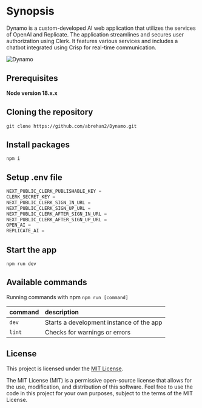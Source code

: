 # Synopsis

Dynamo is a custom-developed AI web application that utilizes the services of OpenAI and Replicate. The application streamlines and secures user authorization using Clerk. It features various services and includes a chatbot integrated using Crisp for real-time communication.

![Dynamo](https://github.com/abrehan2/Dynamo/assets/100872683/7ae6e14c-f4d7-4180-9c98-8d7a962b36e8)

## Prerequisites

**Node version 18.x.x**

## Cloning the repository

```shell
git clone https://github.com/abrehan2/Dynamo.git
```

## Install packages

```shell
npm i
```

## Setup .env file

```js
NEXT_PUBLIC_CLERK_PUBLISHABLE_KEY =
CLERK_SECRET_KEY =
NEXT_PUBLIC_CLERK_SIGN_IN_URL =
NEXT_PUBLIC_CLERK_SIGN_UP_URL =
NEXT_PUBLIC_CLERK_AFTER_SIGN_IN_URL =
NEXT_PUBLIC_CLERK_AFTER_SIGN_UP_URL =
OPEN_AI =
REPLICATE_AI =
```

## Start the app

```shell
npm run dev
```

## Available commands

Running commands with npm `npm run [command]`

| command         | description                              |
| :-------------- | :--------------------------------------- |
| `dev`           | Starts a development instance of the app |
| `lint`          | Checks for warnings or errors            |


## License

This project is licensed under the [MIT License](LICENSE).

The MIT License (MIT) is a permissive open-source license that allows for the use, modification, and distribution of this software. Feel free to use the code in this project for your own purposes, subject to the terms of the MIT License.

